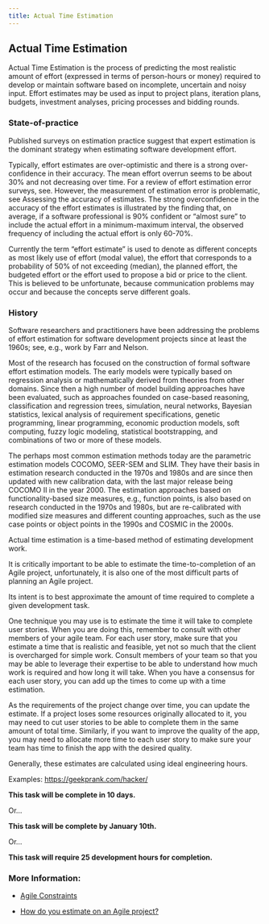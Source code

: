 ```yaml
---
title: Actual Time Estimation
---
```

## Actual Time Estimation

Actual Time Estimation is the process of predicting the most realistic amount of effort (expressed in terms of person-hours or money) required to develop or maintain software based on incomplete, uncertain and noisy input. Effort estimates may be used as input to project plans, iteration plans, budgets, investment analyses, pricing processes and bidding rounds.

### State-of-practice

Published surveys on estimation practice suggest that expert estimation is the dominant strategy when estimating software development effort.

Typically, effort estimates are over-optimistic and there is a strong over-confidence in their accuracy. The mean effort overrun seems to be about 30% and not decreasing over time. For a review of effort estimation error surveys, see. However, the measurement of estimation error is problematic, see Assessing the accuracy of estimates. The strong overconfidence in the accuracy of the effort estimates is illustrated by the finding that, on average, if a software professional is 90% confident or “almost sure” to include the actual effort in a minimum-maximum interval, the observed frequency of including the actual effort is only 60-70%.

Currently the term “effort estimate” is used to denote as different concepts as most likely use of effort (modal value), the effort that corresponds to a probability of 50% of not exceeding (median), the planned effort, the budgeted effort or the effort used to propose a bid or price to the client. This is believed to be unfortunate, because communication problems may occur and because the concepts serve different goals.

### History

Software researchers and practitioners have been addressing the problems of effort estimation for software development projects since at least the 1960s; see, e.g., work by Farr and Nelson.

Most of the research has focused on the construction of formal software effort estimation models. The early models were typically based on regression analysis or mathematically derived from theories from other domains. Since then a high number of model building approaches have been evaluated, such as approaches founded on case-based reasoning, classification and regression trees, simulation, neural networks, Bayesian statistics, lexical analysis of requirement specifications, genetic programming, linear programming, economic production models, soft computing, fuzzy logic modeling, statistical bootstrapping, and combinations of two or more of these models. 

The perhaps most common estimation methods today are the parametric estimation models COCOMO, SEER-SEM and SLIM. They have their basis in estimation research conducted in the 1970s and 1980s and are since then updated with new calibration data, with the last major release being COCOMO II in the year 2000. The estimation approaches based on functionality-based size measures, e.g., function points, is also based on research conducted in the 1970s and 1980s, but are re-calibrated with modified size measures and different counting approaches, such as the use case points or object points in the 1990s and COSMIC in the 2000s.

Actual time estimation is a time-based method of estimating development work.  

It is critically important to be able to estimate the time-to-completion of an Agile project, unfortunately, it is also one of the most difficult parts of planning an Agile project. 

Its intent is to best approximate the amount of time required to complete a given development task. 

One technique you may use is to estimate the time it will take to complete user stories. When you are doing this, remember to consult with other members of your agile team. For each user story, make sure that you estimate a time that is realistic and feasible, yet not so much that the client is overcharged for simple work. Consult members of your team so that you may be able to leverage their expertise to be able to understand how much work is required and how long it will take. When you have a consensus for each user story, you can add up the times to come up with a time estimation. 

As the requirements of the project change over time, you can update the estimate. If a project loses some resources originally allocated to it, you may need to cut user stories to be able to complete them in the same amount of total time. Similarly, if you want to improve the quality of the app, you may need to allocate more time to each user story to make sure your team has time to finish the app with the desired quality.

Generally, these estimates are calculated using ideal engineering hours.

Examples: https://geekprank.com/hacker/

**This task will be complete in 10 days.**

Or… 

**This task will be complete by January 10th.**

Or… 

**This task will require 25 development hours for completion.**

### More Information:

- [Agile Constraints](http://www.brighthubpm.com/agile/50212-the-agile-triangle-value-quality-and-constraints/)

- [How do you estimate on an Agile project?](http://info.thoughtworks.com/rs/thoughtworks2/images/twebook-perspectives-estimation_1.pdf)

